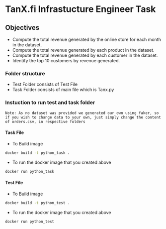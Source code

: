 # TanX.fi Infrastucture Engineer Task

## Objectives

- Compute the total revenue generated by the online store for each month in the dataset.
- Compute the total revenue generated by each product in the dataset.
- Compute the total revenue generated by each customer in the
  dataset.
- Identify the top 10 customers by revenue generated.

### Folder structure

- Test Folder consists of Test File
- Task Folder consists of main file which is Tanx.py

### Instuction to run test and task folder

`Note: As no dataset was provided we generated our own using faker, so if you wish to change data to your own, just simply change the content of orders.csv, in respective folders`

#### Task File

- To Build image

```cmd
docker build -t python_task .
```

- To run the docker image that you created above

```cmd
docker run python_task
```

#### Test File

- To Build image

```cmd
docker build -t python_test .
```

- To run the docker image that you created above

```cmd
docker run python_test
```
